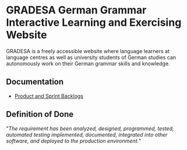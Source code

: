 # GRADESA German Grammar Interactive Learning and Exercising Website 

GRADESA is a freely accessible website where language learners at language centres as well as university students of German studies can autonomously work on their German grammar skills and knowledge.

## Documentation
- [Product and Sprint Backlogs](https://github.com/orgs/OHTU-German-learning-website/projects/3)

## Definition of Done
"*The requirement has been analyzed, designed, programmed, tested, automated testing implemented, documented, integrated into other software, and deployed to the production environment.*"
